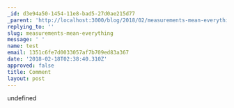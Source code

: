 ```yaml
---
_id: d3e94a50-1454-11e8-bad5-27d0ae215d77
_parent: 'http://localhost:3000/blog/2018/02/measurements-mean-everything/'
replying_to: ''
slug: measurements-mean-everything
message: ' '
name: test
email: 1351c6fe7d0033057af7b709ed83a367
date: '2018-02-18T02:38:40.310Z'
approved: false
title: Comment
layout: post
---
```

undefined
